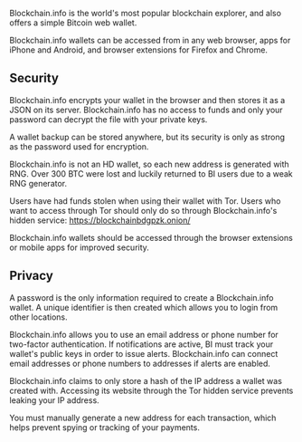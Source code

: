 Blockchain.info is the world's most popular blockchain explorer, and also offers a simple Bitcoin web wallet.

Blockchain.info wallets can be accessed from in any web browser, apps for iPhone and Android, and browser extensions for Firefox and Chrome.

## Security 

Blockchain.info encrypts your wallet in the browser and then stores it as a JSON on its server.  Blockchain.info has no access to funds and only your password can decrypt the file with your private keys.

A wallet backup can be stored anywhere, but its security is only as strong as the password used for encryption.

Blockchain.info is not an HD wallet, so each new address is generated with RNG. Over 300 BTC were lost and luckily returned to BI users due to a weak RNG generator.

Users have had funds stolen when using their wallet with Tor. Users who want to access through Tor should only do so through Blockchain.info's hidden service: https://blockchainbdgpzk.onion/

Blockchain.info wallets should be accessed through the browser extensions or mobile apps for improved security.

## Privacy

A password is the only information required to create a Blockchain.info wallet. A unique identifier is then created which allows you to login from other locations.

Blockchain.info allows you to use an email address or phone number for two-factor authentication. If notifications are active, BI must track your wallet's public keys in order to issue alerts. Blockchain.info can connect email addresses or phone numbers to addresses if alerts are enabled.

Blockchain.info claims to only store a hash of the IP address a wallet was created with. Accessing its website through the Tor hidden service prevents leaking your IP address.

You must manually generate a new address for each transaction, which helps prevent spying or tracking of your payments. 
